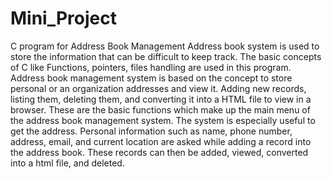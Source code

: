 # Mini_Project
C program for Address Book Management
Address book system is used to store the information that can be difficult to keep track. The basic concepts of C like Functions, pointers, files handling are used in this program.
Address book management system is based on the concept to store personal or an organization addresses and view it. Adding new records, listing them, deleting them, and converting it into a HTML file to view in a browser. These are the basic functions which make up the main menu of the address book management system. The system is especially useful to get the address. Personal information such as name, phone number, address, email, and current location are asked while adding a record into the address book. These records can then be added, viewed, converted into a html file, and deleted.

